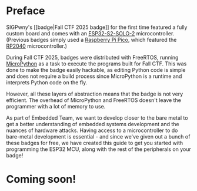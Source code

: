 # Preface

SIGPwny's [[badge|Fall CTF 2025 badge]] for the first time featured a fully custom board and comes with an [ESP32-S2-SOLO-2](https://www.espressif.com/sites/default/files/documentation/esp32-s2-solo-2_esp32-s2-solo-2u_datasheet_en.pdf) microcontroller. (Previous badges simply used a [Raspberry Pi Pico](https://www.raspberrypi.com/products/raspberry-pi-pico/), which featured the [RP2040](https://www.raspberrypi.com/products/rp2040/) microcontroller.)

During Fall CTF 2025, badges were distributed with FreeRTOS, running [MicroPython](https://micropython.org/) as a task to execute the programs built for Fall CTF. This was done to make the badge easily hackable, as editing Python code is simple and does not require a build process since MicroPython is a runtime and interprets Python code on the fly.

However, all these layers of abstraction means that the badge is not very efficient. The overhead of MicroPython and FreeRTOS doesn't leave the programmer with a lot of memory to use.

As part of Embedded Team, we want to develop closer to the bare metal to get a better understanding of embedded systems development and the nuances of hardware attacks. Having access to a microcontroller to do bare-metal development is essential - and since we've given out a bunch of these badges for free, we have created this guide to get you started with programming the ESP32 MCU, along with the rest of the peripherals on your badge!

# Coming soon!